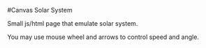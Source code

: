 #Canvas Solar System

Small js/html page that emulate solar system.

You may use mouse wheel and arrows to control speed and angle.
